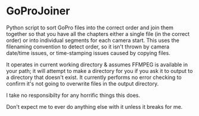 # GoProJoiner
Python script to sort GoPro files into the correct order and join them together so that you have all the chapters either a single file (in the correct order) or into individual segments for each camera start. This uses the filenaming convention to detect order, so it isn't thrown by camera date/time issues, or time-stamping issues caused by copying files.

It operates in current working directory & assumes FFMPEG is available in your path; it will attempt to make a directory for you if you ask it to output to a directory that doesn't exist.
It currently performs no error checking to confirm it's not going to overwrite files in the output directory.

I take no responsibilty for any horrific things this does.

Don't expect me to ever do anything else with it unless it breaks for me.
